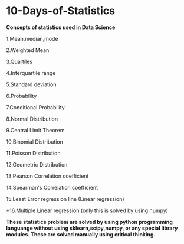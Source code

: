 # 10-Days-of-Statistics

**Concepts of statistics used in Data Science**

1.Mean,median,mode


2.Weighted Mean

3.Quartiles

4.Interquartile range

5.Standard deviation

6.Probability

7.Conditional Probability

8.Normal Distribution

9.Central Limit Theorem

10.Binomial Distribution

11.Poisson Distribution

12.Geometric Distribution

13.Pearson Correlation coefficient

14.Spearman's Correlation coefficient

15.Least Error regression line (Linear regression)

*16.Multiple Linear regression (only this is solved by using numpy)

**These statistics problem are solved by using python programming languange without using sklearn,scipy,numpy, or any special library modules. These are solved manually using critical thinking.**

